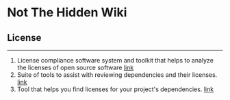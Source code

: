 # Not The Hidden Wiki

## License
-----

1. License compliance software system and toolkit that helps to analyze the licenses of open source software [link](https://www.fossology.org/)
2. Suite of tools to assist with reviewing dependencies and their licenses. [link](https://github.com/oss-review-toolkit/ort)
3. Tool that helps you find licenses for your project's dependencies. [link](https://github.com/pivotal/LicenseFinder)
